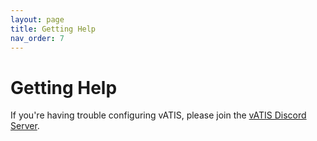 ```yaml
---
layout: page
title: Getting Help
nav_order: 7
---
```


# Getting Help
If you're having trouble configuring vATIS, please join the [vATIS Discord Server](https://discord.gg/ree6P525qu).